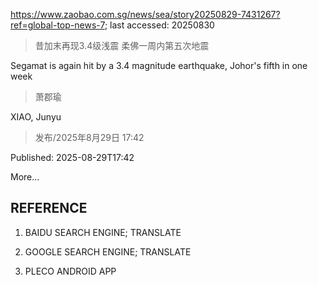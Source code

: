https://www.zaobao.com.sg/news/sea/story20250829-7431267?ref=global-top-news-7; last accessed: 20250830

> 昔加末再现3.4级浅震 柔佛一周内第五次地震

Segamat is again hit by a 3.4 magnitude earthquake, Johor's fifth in one week

> 萧郡瑜

XIAO, Junyu

> 发布/2025年8月29日 17:42

Published: 2025-08-29T17:42

More...

## REFERENCE

1) BAIDU SEARCH ENGINE; TRANSLATE

2) GOOGLE SEARCH ENGINE; TRANSLATE

3) PLECO ANDROID APP